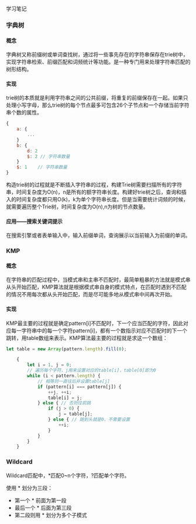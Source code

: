 学习笔记

### 字典树
#### 概念
字典树又称前缀树或单词查找树，通过将一些事先存在的字符串保存在trie树中，实现字符串检索、前缀匹配和词频统计等功能。是一种专门用来处理字符串匹配的树形结构。
#### 实现
trie树的本质就是利用字符串之间的公共前缀，将重复的前缀保存在一起。如果只处理小写字母，那么trie树的每个节点最多可包含26个子节点和一个存储当前字符串个数的属性。
```javascript
{
    a: {
        ...
    }
    b: {
        d: 2
        $: 2 // 字符串数量
    }
    $: 1    // 字符串数量
}
```
构造trie树的过程就是不断插入字符串的过程，构建Trie树需要扫描所有的字符串，时间复杂度为O(n)，n是所有的额字符串长度。构建好trie树之后，查询和插入的时间复杂度都只用O(k)，k为单个字符串长度。但是当需要统计词频的时候，就需要遍历整个Trie树，时间复杂度为O(n),n为树的节点数量。

#### 应用——搜索关键词提示
在搜索引擎或者表单输入中，输入前缀单词，查询展示以当前输入为前缀的单词。
### KMP
#### 概念
在字符串的匹配过程中，当模式串和主串不匹配时，最简单粗暴的方法就是模式串从头开始匹配，KMP算法就是根据模式串自身的模式特点，在匹配时遇到不匹配的情况不用每次都从头开始匹配，而是尽可能多地从模式串中间再次开始。
#### 实现
KMP最主要的过程就是确定pattern[i]不匹配时，下一个应当匹配的字符，因此对应每一字符串中的每一个字符pattern[i]，都有一个数指示对应不匹配时的下一个跳转，用table数组来表示。KMP算法最主要的过程就是求这一个数组：
```javascript
let table = new Array(pattern.length).fill(0);

    {
        let i = 1, j = 0;
        // 遍历每个字符，j用来设置对应的table[i]，table[0]即为0
        while (i < pattern.length) {
            // 相等则一直往后并设置table[j]
            if (pattern[i] === pattern[j]) {
                ++j, ++i;
                table[i] = j;
            } else { // 否则往前跳
                if (j > 0) {
                    j = table[j];
                } else { // 跳到头就是0，不需要设置
                    ++i;
                }
            }
        }
    }
```
### Wildcard
Wildcard匹配中，*匹配0~n个字符，?匹配单个字符。

使用 * 划分为三段：
- 第一个 * 前面为第一段
- 最后一个 * 后面为第三段
- 第二段则用 * 划分为多个子模式

